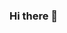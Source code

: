 ### Hi there 👋

<!--
**corderchul/corderchul** is a ✨ _special_ ✨ repository because its `README.md` (this file) appears on your GitHub profile.

<div align=center>
[![Hits](https://hits.seeyoufarm.com/api/count/incr/badge.svg?url=https%3A%2F%2Fgithub.com%2Fcorderchul)](https://hits.seeyoufarm.com)
</div>
